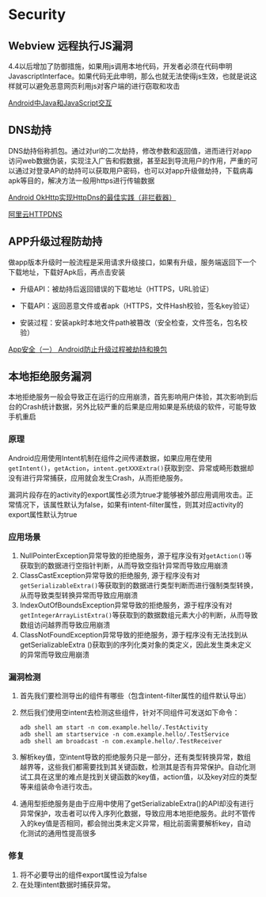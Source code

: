 # Security

## Webview 远程执行JS漏洞

4.4以后增加了防御措施，如果用js调用本地代码，开发者必须在代码申明JavascriptInterface。如果代码无此申明，那么也就无法使得js生效，也就是说这样就可以避免恶意网页利用js对客户端的进行窃取和攻击

[Android中Java和JavaScript交互](https://www.imooc.com/article/1475)

## DNS劫持

DNS劫持俗称抓包。通过对url的二次劫持，修改参数和返回值，进而进行对app访问web数据伪装，实现注入广告和假数据，甚至起到导流用户的作用，严重的可以通过对登录APi的劫持可以获取用户密码，也可以对app升级做劫持，下载病毒apk等目的，解决方法一般用https进行传输数据

[Android OkHttp实现HttpDns的最佳实践（非拦截器）](http://blog.csdn.net/sbsujjbcy/article/details/51612832)

[阿里云HTTPDNS](https://www.aliyun.com/product/httpdns?spm=a2c4e.11153959.blogcont205501.17.5fc29e1bkmAHbZ)

## APP升级过程防劫持

做app版本升级时一般流程是采用请求升级接口，如果有升级，服务端返回下一个下载地址，下载好Apk后，再点击安装

- 升级API：被劫持后返回错误的下载地址（HTTPS，URL验证）

- 下载API：返回恶意文件或者apk（HTTPS，文件Hash校验，签名key验证）
- 安装过程：安装apk时本地文件path被篡改（安全检查，文件签名，包名校验）

[App安全（一） Android防止升级过程被劫持和换包](http://blog.csdn.net/sk719887916/article/details/52233112)

## 本地拒绝服务漏洞

本地拒绝服务一般会导致正在运行的应用崩溃，首先影响用户体验，其次影响到后台的Crash统计数据，另外比较严重的后果是应用如果是系统级的软件，可能导致手机重启

### 原理

Android应用使用Intent机制在组件之间传递数据，如果应用在使用`getIntent()`，`getAction`，`intent.getXXXExtra()`获取到空、异常或畸形数据却没有进行异常捕获，应用就会发生Crash，从而拒绝服务。

漏洞片段存在的activity的export属性必须为true才能够被外部应用调用攻击。正常情况下，该属性默认为false，如果有intent-filter属性，则其对应activity的export属性默认为true

### 应用场景

1. NullPointerException异常导致的拒绝服务，源于程序没有对`getAction()`等获取到的数据进行空指针判断，从而导致空指针异常而导致应用崩溃
2. ClassCastException异常导致的拒绝服务, 源于程序没有对`getSerializableExtra()`等获取到的数据进行类型判断而进行强制类型转换，从而导致类型转换异常而导致应用崩溃
3. IndexOutOfBoundsException异常导致的拒绝服务，源于程序没有对`getIntegerArrayListExtra()`等获取到的数据数组元素大小的判断，从而导致数组访问越界而导致应用崩溃
4. ClassNotFoundException异常导致的拒绝服务，源于程序没有无法找到从getSerializableExtra ()获取到的序列化类对象的类定义，因此发生类未定义的异常而导致应用崩溃

### 漏洞检测

1. 首先我们要检测导出的组件有哪些（包含intent-filter属性的组件默认导出）

2. 然后我们使用空intent去检测这些组件，针对不同组件可发送如下命令：

   ```shell
   adb shell am start -n com.example.hello/.TestActivity  
   adb shell am startservice -n com.example.hello/.TestService  
   adb shell am broadcast -n com.example.hello/.TestReceiver  
   ```

1. 解析key值，空intent导致的拒绝服务只是一部分，还有类型转换异常，数组越界等，这些我们都需要找到其关键函数，检测其是否有异常保护。自动化测试工具在这里的难点是找到关键函数的key值，action值，以及key对应的类型等来组装命令进行攻击。
2. 通用型拒绝服务是由于应用中使用了getSerializableExtra()的API却没有进行异常保护，攻击者可以传入序列化数据，导致应用本地拒绝服务。此时不管传入的key值是否相同，都会抛出类未定义异常，相比前面需要解析key，自动化测试的通用性提高很多

### 修复

1. 将不必要导出的组件export属性设为false
2. 在处理intent数据时捕获异常。